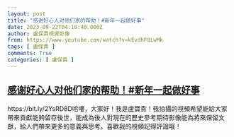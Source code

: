 ```yaml
---
layout: post
title: "感谢好心人对他们家的帮助！#新年一起做好事"
date: 2023-09-22T04:18:40.000Z
author: 盧保貴視覺影像
from: https://www.youtube.com/watch?v=kEvdhF8LwMk
tags: [ 盧保貴 ]
comments: True
categories: [ 盧保貴 ]
---
```

<!--1695356320000-->
[感谢好心人对他们家的帮助！#新年一起做好事](https://www.youtube.com/watch?v=kEvdhF8LwMk)
------

<div>
https://bit.ly/2YsRD8D哈嘍，大家好！我是盧寶貴！我拍攝的視頻希望能給大家帶來貢獻能夠留存後世，能成為後人對現在的歷史參考期待影像能為將來保留文獻，給人們帶來更多的意義與思考。喜歡我的視頻記得評論哦！
</div>
